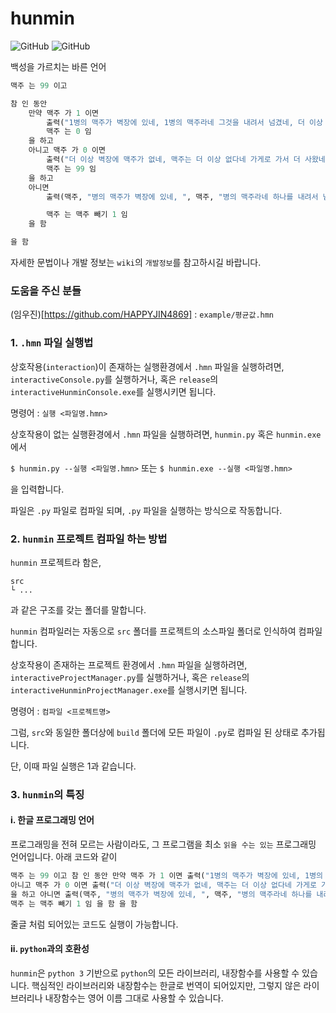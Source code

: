 # hunmin
![GitHub](https://img.shields.io/badge/python-3.8-brightgreen)
![GitHub](https://img.shields.io/badge/release-21.6-blue)

백성을 가르치는 바른 언어

```python
맥주 는 99 이고

참 인 동안
    만약 맥주 가 1 이면
        출력("1병의 맥주가 벽장에 있네, 1병의 맥주라네 그것을 내려서 넘겼네, 더 이상 벽장에 맥주가 없네") 을 실행함
        맥주 는 0 임
    을 하고 
    아니고 맥주 가 0 이면
        출력("더 이상 벽장에 맥주가 없네, 맥주는 더 이상 없다네 가게로 가서 더 사왔네, 99병의 맥주가 벽장에 있네") 를 실행하고
        맥주 는 99 임
    을 하고 
    아니면
        출력(맥주, "병의 맥주가 벽장에 있네, ", 맥주, "병의 맥주라네 하나를 내려서 넘겼네, ", 맥주 빼기 1, "병의 맥주가 벽장에 있네") 를 실행하고

        맥주 는 맥주 빼기 1 임
    을 함

을 함
```

자세한 문법이나 개발 정보는 `wiki`의 `개발정보`를 참고하시길 바랍니다.

### 도움을 주신 분들
(임우진)[https://github.com/HAPPYJIN4869] : `example/평균값.hmn` 

### 1. `.hmn` 파일 실행법
상호작용(`interaction`)이 존재하는 실행환경에서 `.hmn` 파일을 실행하려면,
`interactiveConsole.py`를 실행하거나, 혹은 `release`의 `interactiveHunminConsole.exe`를 실행시키면 됩니다.

명령어 : `실행 <파일명.hmn>`

상호작용이 없는 실행환경에서 `.hmn` 파일을 실행하려면,
`hunmin.py` 혹은 `hunmin.exe`에서

`$ hunmin.py --실행 <파일명.hmn>` 또는 `$ hunmin.exe --실행 <파일명.hmn>`

을 입력합니다.

파일은 `.py` 파일로 컴파일 되며, `.py` 파일을 실행하는 방식으로 작동합니다.

### 2. `hunmin` 프로젝트 컴파일 하는 방법
`hunmin` 프로젝트라 함은,
```
src
└ ...

```
과 같은 구조를 갖는 폴더를 말합니다.

`hunmin` 컴파일러는 자동으로 `src` 폴더를 프로젝트의 소스파일 폴더로 인식하여 컴파일합니다.

상호작용이 존재하는 프로젝트 환경에서 `.hmn` 파일을 실행하려면,
`interactiveProjectManager.py`를 실행하거나, 혹은 `release`의 `interactiveHunminProjectManager.exe`를 실행시키면 됩니다. 

명령어 : `컴파일 <프로젝트명>`

그럼, `src`와 동일한 폴더상에 `build` 폴더에 모든 파일이 `.py`로 컴파일 된 상태로 추가됩니다.

단, 이때 파일 실행은 1과 같습니다.

### 3. `hunmin`의 특징
#### i. 한글 프로그래밍 언어
프로그래밍을 전혀 모르는 사람이라도, 그 프로그램을 최소 `읽을 수는 있는` 프로그래밍 언어입니다.
아래 코드와 같이

```python
맥주 는 99 이고 참 인 동안 만약 맥주 가 1 이면 출력("1병의 맥주가 벽장에 있네, 1병의 맥주라네 그것을 내려서 넘겼네, 더 이상 벽장에 맥주가 없네") 을 실행하고 맥주 는 0 임 을 하고 
아니고 맥주 가 0 이면 출력("더 이상 벽장에 맥주가 없네, 맥주는 더 이상 없다네 가게로 가서 더 사왔네, 99병의 맥주가 벽장에 있네") 를 실행하고 맥주 는 99 임
을 하고 아니면 출력(맥주, "병의 맥주가 벽장에 있네, ", 맥주, "병의 맥주라네 하나를 내려서 넘겼네, ", 맥주 빼기 1, "병의 맥주가 벽장에 있네") 를 실행하고
맥주 는 맥주 빼기 1 임 을 함 을 함
```

줄글 처럼 되어있는 코드도 실행이 가능합니다.

#### ii. `python`과의 호환성
`hunmin`은 `python 3` 기반으로 `python`의 모든 라이브러리, 내장함수를 사용할 수 있습니다.
핵심적인 라이브러리와 내장함수는 한글로 번역이 되어있지만, 그렇지 않은 라이브러리나 내장함수는 영어 이름 그대로 사용할 수 있습니다.
